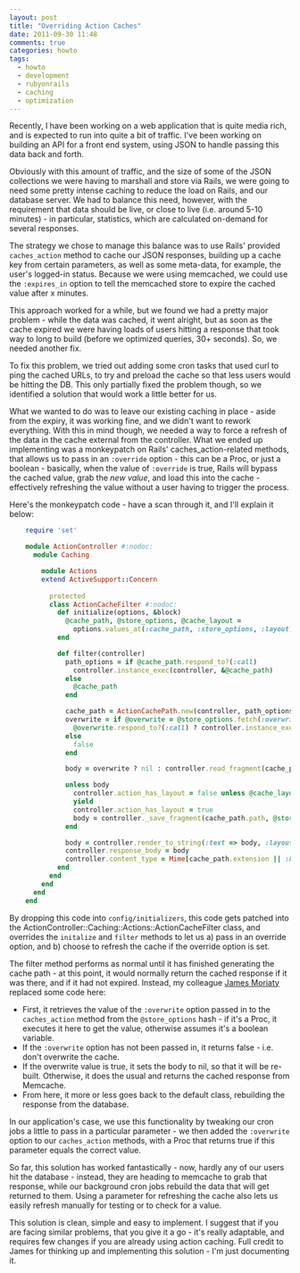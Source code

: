 ```yaml
---
layout: post
title: "Overriding Action Caches"
date: 2011-09-30 11:48
comments: true
categories: howto
tags: 
  - howto
  - development
  - rubyonrails
  - caching
  - optimization
---
```


Recently, I have been working on a web application that is quite media rich, and is expected to run into quite a bit of traffic. I've been working on building an API for a front end system, using JSON to handle passing this data back and forth.

Obviously with this amount of traffic, and the size of some of the JSON collections we were having to marshall and store via Rails, we were going to need some pretty intense caching to reduce the load on Rails, and our database server. We had to balance this need, however, with the requirement that data should be live, or close to live (i.e. around 5-10 minutes) - in particular, statistics, which are calculated on-demand for several responses.

The strategy we chose to manage this balance was to use Rails' provided `caches_action` method to cache our JSON responses, building up a cache key from certain parameters, as well as some meta-data, for example, the user's logged-in status. Because we were using memcached, we could use the `:expires_in` option to tell the memcached store to expire the cached value after x minutes.

This approach worked for a while, but we found we had a pretty major problem - while the data was cached, it went alright, but as soon as the cache expired we were having loads of users hitting a response that took way to long to build (before we optimized queries, 30+ seconds). So, we needed another fix.

To fix this problem, we tried out adding some cron tasks that used curl to ping the cached URLs, to try and preload the cache so that less users would be hitting the DB. This only partially fixed the problem though, so we identified a solution that would work a little better for us.

What we wanted to do was to leave our existing caching in place - aside from the expiry, it was working fine, and we didn't want to rework everything. With this in mind though, we needed a way to force a refresh of the data in the cache external from the controller. What we ended up implementing was a monkeypatch on Rails' caches_action-related methods, that allows us to pass in an `:override` option - this can be a Proc, or just a boolean - basically, when the value of `:override` is true, Rails will bypass the cached value, grab the _new value_, and load this into the cache - effectively refreshing the value without a user having to trigger the process. 

Here's the monkeypatch code - have a scan through it, and I'll explain it below:

``` ruby
    require 'set'

    module ActionController #:nodoc:
      module Caching

	    module Actions
        extend ActiveSupport::Concern
      
          protected
          class ActionCacheFilter #:nodoc:
            def initialize(options, &block)
              @cache_path, @store_options, @cache_layout =
                options.values_at(:cache_path, :store_options, :layout)
            end

            def filter(controller)
              path_options = if @cache_path.respond_to?(:call)
                controller.instance_exec(controller, &@cache_path)
              else
                @cache_path
              end

              cache_path = ActionCachePath.new(controller, path_options || {})
              overwrite = if @overwrite = @store_options.fetch(:overwrite, nil)
                @overwrite.respond_to?(:call) ? controller.instance_exec(controller, &@overwrite) : @overwrite
              else
                false
              end

              body = overwrite ? nil : controller.read_fragment(cache_path.path, @store_options)

              unless body
                controller.action_has_layout = false unless @cache_layout
                yield
                controller.action_has_layout = true
                body = controller._save_fragment(cache_path.path, @store_options)
              end

              body = controller.render_to_string(:text => body, :layout => true) unless @cache_layout
              controller.response_body = body
              controller.content_type = Mime[cache_path.extension || :html]
            end
          end
        end
      end
    end
```

By dropping this code into `config/initializers`, this code gets patched into the ActionController::Caching::Actions::ActionCacheFilter class, and overrides the `initalize` and `filter` methods to let us a) pass in an override option, and b) choose to refresh the cache if the override option is set.

The filter method performs as normal until it has finished generating the cache path - at this point, it would normally return the cached response if it was there, and if it had not expired. Instead, my colleague [James Moriaty](http://telos.co.nz) replaced some code here:

* First, it retrieves the value of the `:overwrite` option passed in to the `caches_action` method from the `@store_options` hash - if it's a Proc, it executes it here to get the value, otherwise assumes it's a boolean variable.
* If the `:overwrite` option has not been passed in, it returns false - i.e. don't overwrite the cache.
* If the overwrite value is true, it sets the body to nil, so that it will be re-built. Otherwise, it does the usual and returns the cached response from Memcache.
* From here, it more or less goes back to the default class, rebuilding the response from the database.

In our application's case, we use this functionality by tweaking our cron jobs a little to pass in a particular parameter - we then added the `:overwrite` option to our `caches_action` methods, with a Proc that returns true if this parameter equals the correct value. 

So far, this solution has worked fantastically - now, hardly any of our users hit the database - instead, they are heading to memcache to grab that response, while our background cron jobs rebuild the data that will get returned to them. Using a parameter for refreshing the cache also lets us easily refresh manually for testing or to check for a value. 

This solution is clean, simple and easy to implement. I suggest that if you are facing similar problems, that you give it a go - it's really adaptable, and requires few changes if you are already using action caching. Full credit to James for thinking up and implementing this solution - I'm just documenting it.
